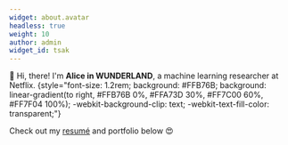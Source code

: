```yaml
---
widget: about.avatar
headless: true
weight: 10
author: admin
widget_id: tsak
---
```

👋 Hi, there! I'm **Alice in WUNDERLAND**, a machine learning researcher at Netflix.
{style="font-size: 1.2rem; background: #FFB76B; background: linear-gradient(to right, #FFB76B 0%, #FFA73D 30%, #FF7C00 60%, #FF7F04 100%); -webkit-background-clip: text; -webkit-text-fill-color: transparent;"}

Check out my [resumé](/about/) and portfolio below 😍